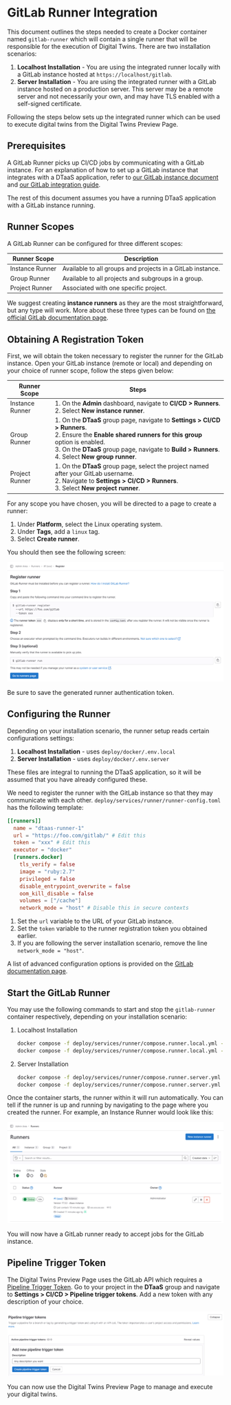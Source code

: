 # GitLab Runner Integration

This document outlines the steps needed to create a Docker container named
`gitlab-runner` which will contain a single runner that will be responsible for
the execution of Digital Twins. There are two installation scenarios:

1. __Localhost Installation__ - You are using the integrated runner locally with
   a GitLab instance hosted at `https://localhost/gitlab`.
1. __Server Installation__ - You are using the integrated runner with a GitLab
   instance hosted on a production server. This server may be a remote server
   and not necessarily your own, and may have TLS enabled with a self-signed
   certificate.

Following the steps below sets up the integrated runner which can be used to
execute digital twins from the Digital Twins Preview Page.

## Prerequisites

A GitLab Runner picks up CI/CD jobs by communicating with a GitLab instance.
For an explanation of how to set up a GitLab instance that integrates with a
DTaaS application, refer to [our GitLab instance document](./index.md)
and [our GitLab integration guide](./integration.md).

The rest of this document assumes you have a running DTaaS application with a
GitLab instance running.

## Runner Scopes

A GitLab Runner can be configured for three different scopes:

| Runner Scope    | Description |
|-----------------|-------------|
| Instance Runner | Available to all groups and projects in a GitLab instance. |
| Group Runner    | Available to all projects and subgroups in a group. |
| Project Runner  | Associated with one specific project. |

We suggest creating __instance runners__ as they are the most straightforward, but
any type will work. More about these three types can be found on
[the official GitLab documentation page](https://docs.gitlab.com/ee/ci/runners/runners_scope.html).

## Obtaining A Registration Token

First, we will obtain the token necessary to register the runner for the GitLab
instance. Open your GitLab instance (remote or local) and depending on your
choice of runner scope, follow the steps given below:

| Runner Scope    | Steps |
|-----------------|-------|
| Instance Runner |1. On the __Admin__ dashboard, navigate to __CI/CD > Runners__.<br>2. Select __New instance runner__.|
| Group Runner    |1. On the __DTaaS__ group page, navigate to __Settings > CI/CD > Runners__.<br>2. Ensure the __Enable shared runners for this group__ option is enabled.<br>3. On the __DTaaS__ group page, navigate to __Build > Runners__.<br>4. Select __New group runner__.|
| Project Runner  |1. On the __DTaaS__ group page, select the project named after your GitLab username.<br>2. Navigate to __Settings > CI/CD > Runners__.<br>3. Select __New project runner__.|

For any scope you have chosen, you will be directed to a page to create a
runner:

1. Under __Platform__, select the Linux operating system.
1. Under __Tags__, add a `linux` tag.
1. Select __Create runner__.

You should then see the following screen:

![Runner Registration Screen](./runner-registration.png)

Be sure to save the generated runner authentication token.

## Configuring the Runner

Depending on your installation scenario, the runner setup reads certain
configurations settings:

1. __Localhost Installation__ - uses `deploy/docker/.env.local`
1. __Server Installation__ - uses `deploy/docker/.env.server`

These files are integral to running the DTaaS application, so it will be
assumed that you have already configured these.

We need to register the runner with the GitLab instance so that they may
communicate with each other. `deploy/services/runner/runner-config.toml`
has the following template:

```toml
[[runners]]
  name = "dtaas-runner-1"
  url = "https://foo.com/gitlab/" # Edit this
  token = "xxx" # Edit this
  executor = "docker"
  [runners.docker]
    tls_verify = false
    image = "ruby:2.7"
    privileged = false
    disable_entrypoint_overwrite = false
    oom_kill_disable = false
    volumes = ["/cache"]
    network_mode = "host" # Disable this in secure contexts
```

1. Set the `url` variable to the URL of your GitLab instance.
1. Set the `token` variable to the runner registration token you obtained earlier.
1. If you are following the server installation scenario, remove the line
   `network_mode = "host"`.

A list of advanced configuration options is provided on the
[GitLab documentation page](https://docs.gitlab.com/runner/configuration/advanced-configuration.html).

## Start the GitLab Runner

You may use the following commands to start and stop the `gitlab-runner`
container respectively, depending on your installation scenario:

1. Localhost Installation

    ```bash
    docker compose -f deploy/services/runner/compose.runner.local.yml --env-file deploy/docker/.env.local up -d
    docker compose -f deploy/services/runner/compose.runner.local.yml --env-file deploy/docker/.env.local down
    ```

1. Server Installation

    ```bash
    docker compose -f deploy/services/runner/compose.runner.server.yml --env-file deploy/docker/.env.server up -d
    docker compose -f deploy/services/runner/compose.runner.server.yml --env-file deploy/docker/.env.server down
    ```

Once the container starts, the runner within it will run automatically. You can
tell if the runner is up and running by navigating to the page where
you created the runner. For example, an Instance Runner would look like this:

![Status indicator under Admin Area > Runners](./runner-activation.png)

You will now have a GitLab runner ready to accept jobs for the GitLab instance.

## Pipeline Trigger Token

The Digital Twins Preview Page uses the GitLab API which requires a
[Pipeline Trigger Token](https://docs.gitlab.com/ee/api/pipeline_triggers.html).
Go to your project in the __DTaaS__ group and navigate to
__Settings > CI/CD > Pipeline trigger tokens__. Add a new token with any
description of your choice.

![Creating a Pipeline Trigger Token](./pipeline-token.PNG)

You can now use the Digital Twins Preview Page to manage and execute your
digital twins.
